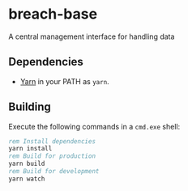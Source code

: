 # breach-base

A central management interface for handling data

## Dependencies

* [Yarn](https://classic.yarnpkg.com/en/docs/install/) in your PATH as `yarn`.

## Building

Execute the following commands in a `cmd.exe` shell:
```bat
rem Install dependencies
yarn install
rem Build for production
yarn build
rem Build for development
yarn watch
```